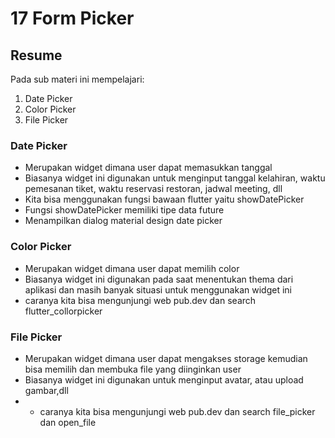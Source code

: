 # 17 Form Picker

## Resume
Pada sub materi ini mempelajari:
1. Date Picker
2. Color Picker
3. File Picker

### Date Picker
- Merupakan widget dimana user dapat memasukkan tanggal
- Biasanya widget ini digunakan untuk menginput tanggal kelahiran, waktu pemesanan tiket, waktu reservasi restoran, jadwal meeting, dll
- Kita bisa menggunakan fungsi bawaan flutter yaitu showDatePicker
- Fungsi showDatePicker memiliki tipe data future
- Menampilkan dialog material design date picker

### Color Picker
- Merupakan widget dimana user dapat memilih color
- Biasanya widget ini digunakan pada saat menentukan thema dari aplikasi dan masih banyak situasi untuk menggunakan widget ini
- caranya kita bisa mengunjungi web pub.dev dan search flutter_collorpicker


### File Picker
- Merupakan widget dimana user dapat mengakses storage kemudian bisa memilih dan membuka file yang diinginkan user
- Biasanya widget ini digunakan untuk menginput avatar, atau upload gambar,dll
- - caranya kita bisa mengunjungi web pub.dev dan search file_picker dan open_file
